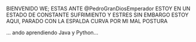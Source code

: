 BIENVENIDO WE; ESTAS ANTE  @PedroGranDiosEmperador
ESTOY EN UN ESTADO DE CONSTANTE SUFRIMIENTO Y ESTRES
SIN EMBARGO ESTOY AQUI, PARADO CON LA ESPALDA CURVA POR MI MAL POSTURA


... ando aprendiendo Java y Python...

<!---
PedroGranDiosEmperador/PedroGranDiosEmperador is a ✨ special ✨ repository because its `README.md` (this file) appears on your GitHub profile.
You can click the Preview link to take a look at your changes.
--->
